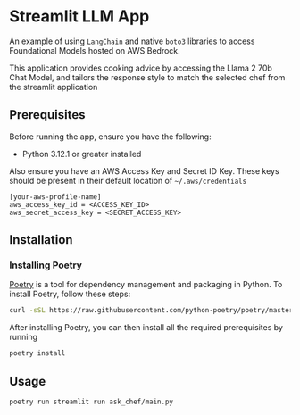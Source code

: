 # Streamlit LLM App

An example of using `LangChain` and native `boto3` libraries to access Foundational Models hosted on AWS Bedrock. 

This application provides cooking advice by accessing the Llama 2 70b Chat Model, and tailors the response style to match the selected chef from the streamlit application

## Prerequisites

Before running the app, ensure you have the following:

- Python 3.12.1 or greater installed

Also ensure you have an AWS Access Key and Secret ID Key. These keys should be present in their default location of `~/.aws/credentials`

```
[your-aws-profile-name]
aws_access_key_id = <ACCESS_KEY_ID>
aws_secret_access_key = <SECRET_ACCESS_KEY>
```

## Installation

### Installing Poetry

[Poetry](https://python-poetry.org/) is a tool for dependency management and packaging in Python. To install Poetry, follow these steps:

```bash
curl -sSL https://raw.githubusercontent.com/python-poetry/poetry/master/get-poetry.py | python -
```

After installing Poetry, you can then install all the required prerequisites by running
```bash
poetry install
```

## Usage

```poetry run streamlit run ask_chef/main.py```

